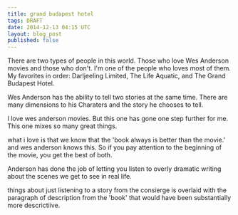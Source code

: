 ```yaml
---
title: grand budapest hotel
tags: DRAFT
date: 2014-12-13 04:15 UTC
layout: blog_post
published: false
---
```


There are two types of people in this world. Those who love Wes Anderson movies and those who don't. I'm one of the people who loves most of them. My favorites in order: Darljeeling Limited, The Life Aquatic, and The Grand Budapest Hotel.

Wes Anderson has the ability to tell two stories at the same time. There are many dimensions to his Charaters and the story he chooses to tell. 

I love wes anderson movies. But this one has gone one step further for me. This one mixes so many great things.

what i love is that we know that the 'book always is better than the movie.' and wes anderson knows this. So if you pay attention to the beginning of the movie, you get the best of both. 

Anderson has done the job of letting you listen to overly dramatic writing about the scenes we get to see in real life. 

things about just listening to a story from the consierge is overlaid with the paragraph of description from the 'book' that would have been substantially more descrictiive.

